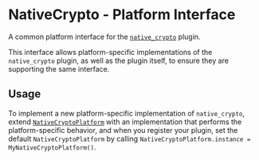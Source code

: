 # NativeCrypto - Platform Interface

A common platform interface for the [`native_crypto`][1] plugin.

This interface allows platform-specific implementations of the `native_crypto` plugin, as well as the plugin itself, to ensure they are supporting the same interface.

## Usage

To implement a new platform-specific implementation of `native_crypto`, extend [`NativeCryptoPlatform`][2] with an implementation that performs the platform-specific behavior, and when you register your plugin, set the default `NativeCryptoPlatform` by calling `NativeCryptoPlatform.instance = MyNativeCryptoPlatform()`.

[1]: ../native_crypto
[2]: lib/native_crypto_platform_interface.dart